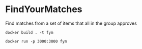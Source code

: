 # FindYourMatches
Find matches from a set of items that all in the group approves

```
docker build . -t fym
```

```
docker run -p 3000:3000 fym
```
